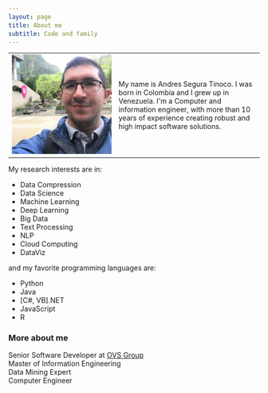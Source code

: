 ```yaml
---
layout: page
title: About me
subtitle: Code and family
---
```


<table>
	<tr>
		<td width="200"><img alt="Andres Segura Tinoco image" src="https://raw.githubusercontent.com/ansegura7/ansegura7.github.io/master/img/avatar-icon-ast.png"></td>
		<td>My name is Andres Segura Tinoco. I was born in Colombia and I grew up in Venezuela. I'm a Computer and information engineer, with more than 10 years of experience creating robust and high impact software solutions.</td>
	</tr>
</table>

My research interests are in:
- Data Compression
- Data Science
- Machine Learning
- Deep Learning
- Big Data
- Text Processing
- NLP
- Cloud Computing
- DataViz  

and my favorite programming languages are:
- Python
- Java
- \[C#, VB\].NET
- JavaScript
- R

### More about me

Senior Software Developer at <a href="http://ovsgroup.com/" target="_blank">OVS Group</a>  
Master of Information Engineering  
Data Mining Expert  
Computer Engineer
